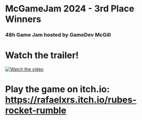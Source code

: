 # McGameJam 2024 - 3rd Place Winners
### 48h Game Jam hosted by GameDev McGill
# Watch the trailer!
[![Watch the video](https://img.youtube.com/vi/L2kPbNjaLWU/hqdefault.jpg)](https://www.youtube.com/watch?v=L2kPbNjaLWU)
# Play the game on itch.io: https://rafaelxrs.itch.io/rubes-rocket-rumble
